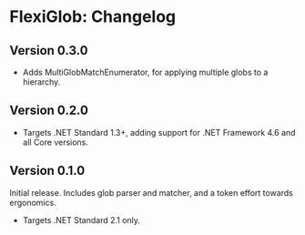 # FlexiGlob: Changelog

## Version 0.3.0

* Adds MultiGlobMatchEnumerator, for applying multiple globs to a hierarchy.

## Version 0.2.0

* Targets .NET Standard 1.3+, adding support for .NET Framework 4.6 and all Core versions.

## Version 0.1.0

Initial release. Includes glob parser and matcher, and a token effort towards ergonomics.

* Targets .NET Standard 2.1 only.